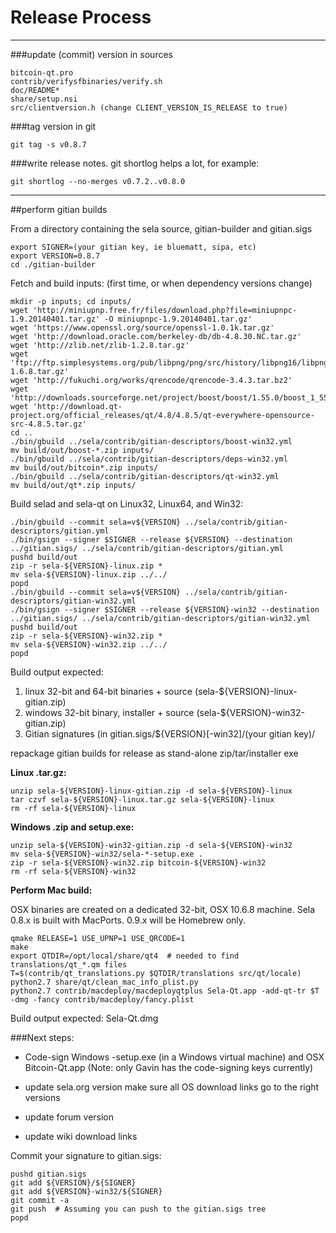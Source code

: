 Release Process
====================

* * *

###update (commit) version in sources


	bitcoin-qt.pro
	contrib/verifysfbinaries/verify.sh
	doc/README*
	share/setup.nsi
	src/clientversion.h (change CLIENT_VERSION_IS_RELEASE to true)

###tag version in git

	git tag -s v0.8.7

###write release notes. git shortlog helps a lot, for example:

	git shortlog --no-merges v0.7.2..v0.8.0

* * *

##perform gitian builds

 From a directory containing the sela source, gitian-builder and gitian.sigs
  
	export SIGNER=(your gitian key, ie bluematt, sipa, etc)
	export VERSION=0.8.7
	cd ./gitian-builder

 Fetch and build inputs: (first time, or when dependency versions change)

	mkdir -p inputs; cd inputs/
	wget 'http://miniupnp.free.fr/files/download.php?file=miniupnpc-1.9.20140401.tar.gz' -O miniupnpc-1.9.20140401.tar.gz'
	wget 'https://www.openssl.org/source/openssl-1.0.1k.tar.gz'
	wget 'http://download.oracle.com/berkeley-db/db-4.8.30.NC.tar.gz'
	wget 'http://zlib.net/zlib-1.2.8.tar.gz'
	wget 'ftp://ftp.simplesystems.org/pub/libpng/png/src/history/libpng16/libpng-1.6.8.tar.gz'
	wget 'http://fukuchi.org/works/qrencode/qrencode-3.4.3.tar.bz2'
	wget 'http://downloads.sourceforge.net/project/boost/boost/1.55.0/boost_1_55_0.tar.bz2'
	wget 'http://download.qt-project.org/official_releases/qt/4.8/4.8.5/qt-everywhere-opensource-src-4.8.5.tar.gz'
	cd ..
	./bin/gbuild ../sela/contrib/gitian-descriptors/boost-win32.yml
	mv build/out/boost-*.zip inputs/
	./bin/gbuild ../sela/contrib/gitian-descriptors/deps-win32.yml
	mv build/out/bitcoin*.zip inputs/
	./bin/gbuild ../sela/contrib/gitian-descriptors/qt-win32.yml
	mv build/out/qt*.zip inputs/

 Build selad and sela-qt on Linux32, Linux64, and Win32:
  
	./bin/gbuild --commit sela=v${VERSION} ../sela/contrib/gitian-descriptors/gitian.yml
	./bin/gsign --signer $SIGNER --release ${VERSION} --destination ../gitian.sigs/ ../sela/contrib/gitian-descriptors/gitian.yml
	pushd build/out
	zip -r sela-${VERSION}-linux.zip *
	mv sela-${VERSION}-linux.zip ../../
	popd
	./bin/gbuild --commit sela=v${VERSION} ../sela/contrib/gitian-descriptors/gitian-win32.yml
	./bin/gsign --signer $SIGNER --release ${VERSION}-win32 --destination ../gitian.sigs/ ../sela/contrib/gitian-descriptors/gitian-win32.yml
	pushd build/out
	zip -r sela-${VERSION}-win32.zip *
	mv sela-${VERSION}-win32.zip ../../
	popd

  Build output expected:

  1. linux 32-bit and 64-bit binaries + source (sela-${VERSION}-linux-gitian.zip)
  2. windows 32-bit binary, installer + source (sela-${VERSION}-win32-gitian.zip)
  3. Gitian signatures (in gitian.sigs/${VERSION}[-win32]/(your gitian key)/

repackage gitian builds for release as stand-alone zip/tar/installer exe

**Linux .tar.gz:**

	unzip sela-${VERSION}-linux-gitian.zip -d sela-${VERSION}-linux
	tar czvf sela-${VERSION}-linux.tar.gz sela-${VERSION}-linux
	rm -rf sela-${VERSION}-linux

**Windows .zip and setup.exe:**

	unzip sela-${VERSION}-win32-gitian.zip -d sela-${VERSION}-win32
	mv sela-${VERSION}-win32/sela-*-setup.exe .
	zip -r sela-${VERSION}-win32.zip bitcoin-${VERSION}-win32
	rm -rf sela-${VERSION}-win32

**Perform Mac build:**

  OSX binaries are created on a dedicated 32-bit, OSX 10.6.8 machine.
  Sela 0.8.x is built with MacPorts.  0.9.x will be Homebrew only.

	qmake RELEASE=1 USE_UPNP=1 USE_QRCODE=1
	make
	export QTDIR=/opt/local/share/qt4  # needed to find translations/qt_*.qm files
	T=$(contrib/qt_translations.py $QTDIR/translations src/qt/locale)
	python2.7 share/qt/clean_mac_info_plist.py
	python2.7 contrib/macdeploy/macdeployqtplus Sela-Qt.app -add-qt-tr $T -dmg -fancy contrib/macdeploy/fancy.plist

 Build output expected: Sela-Qt.dmg

###Next steps:

* Code-sign Windows -setup.exe (in a Windows virtual machine) and
  OSX Bitcoin-Qt.app (Note: only Gavin has the code-signing keys currently)

* update sela.org version
  make sure all OS download links go to the right versions

* update forum version

* update wiki download links

Commit your signature to gitian.sigs:

	pushd gitian.sigs
	git add ${VERSION}/${SIGNER}
	git add ${VERSION}-win32/${SIGNER}
	git commit -a
	git push  # Assuming you can push to the gitian.sigs tree
	popd

